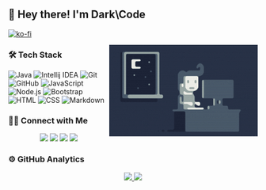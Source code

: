 ## 👋 Hey there! I'm Dark\Code
[![ko-fi](https://ko-fi.com/img/githubbutton_sm.svg)](https://tip.matejtomecek.eu/)

<img alt="Night Coding" src="https://raw.githubusercontent.com/AVS1508/AVS1508/master/assets/Night-Coding.gif" align="right"/>

### 🛠 Tech Stack

![Java](https://img.shields.io/badge/-Java-05122A?style=flat&logo=java&logoColor=FFA518)
![Intellij IDEA](https://img.shields.io/badge/-IntellijIDEA-05122A?style=flat&logo=intellijidea)
![Git](https://img.shields.io/badge/-Git-05122A?style=flat&logo=git)
![GitHub](https://img.shields.io/badge/-GitHub-05122A?style=flat&logo=github)
![JavaScript](https://img.shields.io/badge/-JavaScript-05122A?style=flat&logo=javascript)
![Node.js](https://img.shields.io/badge/-Node.js-05122A?style=flat&logo=node.js)
![Bootstrap](https://img.shields.io/badge/-Bootstrap-05122A?style=flat&logo=bootstrap&logoColor=563D7C)
![HTML](https://img.shields.io/badge/-HTML-05122A?style=flat&logo=HTML5)
![CSS](https://img.shields.io/badge/-CSS-05122A?style=flat&logo=CSS3&logoColor=1572B6)
![Markdown](https://img.shields.io/badge/-Markdown-05122A?style=flat&logo=markdown)

### 🤝🏻 Connect with Me

<p align="center">
<a href="https://www.matejtomecek.eu"><img src="https://img.shields.io/badge/-www.matejtomecek.eu-3423A6?style=flat&logo=Google-Chrome&logoColor=white"/></a>
<a href="https://linkedin.com/in/matěj-tomeček"><img src="https://img.shields.io/badge/-Matěj_Tomeček-0077B5?style=flat&logo=Linkedin&logoColor=white"/></a>
<a href="mailto:business@matejtomecek.eu"><img src="https://img.shields.io/badge/-business@matejtomecek.eu-D14836?style=flat&logo=Gmail&logoColor=white"/></a>
<a href="https://ig.matejtomecek.eu"><img src="https://img.shields.io/badge/-@__matej__tomecek__-E4405F?style=flat&logo=Instagram&logoColor=white"/></a>
</p>

### ⚙️ GitHub Analytics

<p align="center">
<a href="https://github.com/96DarkCode96">
  <img height="180em" src="https://github-readme-stats-eight-theta.vercel.app/api?username=96DarkCode96&show_icons=true&theme=algolia&include_all_commits=true&count_private=true"/>
  <img height="180em" src="https://github-readme-stats-eight-theta.vercel.app/api/top-langs/?username=96DarkCode96&layout=pie&theme=algolia"/>
</a>
</p>

